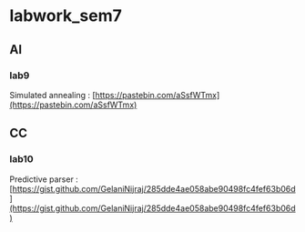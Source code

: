 # labwork_sem7

## AI
### lab9
Simulated annealing : [https://pastebin.com/aSsfWTmx](https://pastebin.com/aSsfWTmx)

## CC
### lab10
Predictive parser : [https://gist.github.com/GelaniNijraj/285dde4ae058abe90498fc4fef63b06d](https://gist.github.com/GelaniNijraj/285dde4ae058abe90498fc4fef63b06d)

